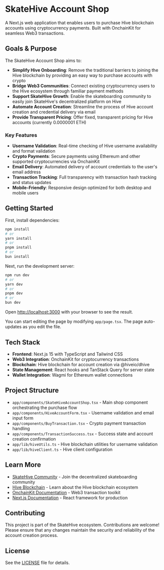 # SkateHive Account Shop

A Next.js web application that enables users to purchase Hive blockchain accounts using cryptocurrency payments. Built with OnchainKit for seamless Web3 transactions.

## Goals & Purpose

The SkateHive Account Shop aims to:

- **Simplify Hive Onboarding**: Remove the traditional barriers to joining the Hive blockchain by providing an easy way to purchase accounts with crypto
- **Bridge Web3 Communities**: Connect existing cryptocurrency users to the Hive ecosystem through familiar payment methods
- **Support SkateHive Growth**: Enable the skateboarding community to easily join SkateHive's decentralized platform on Hive
- **Automate Account Creation**: Streamline the process of Hive account creation and credential delivery via email
- **Provide Transparent Pricing**: Offer fixed, transparent pricing for Hive accounts (currently 0.0000001 ETH)

### Key Features

- **Username Validation**: Real-time checking of Hive username availability and format validation
- **Crypto Payments**: Secure payments using Ethereum and other supported cryptocurrencies via OnchainKit
- **Email Delivery**: Automated delivery of account credentials to the user's email address
- **Transaction Tracking**: Full transparency with transaction hash tracking and status updates
- **Mobile-Friendly**: Responsive design optimized for both desktop and mobile users

## Getting Started

First, install dependencies:

```bash
npm install
# or
yarn install
# or
pnpm install
# or
bun install
```

Next, run the development server:

```bash
npm run dev
# or
yarn dev
# or
pnpm dev
# or
bun dev
```

Open [http://localhost:3000](http://localhost:3000) with your browser to see the result.

You can start editing the page by modifying `app/page.tsx`. The page auto-updates as you edit the file.

## Tech Stack

- **Frontend**: Next.js 15 with TypeScript and Tailwind CSS
- **Web3 Integration**: OnchainKit for cryptocurrency transactions
- **Blockchain**: Hive blockchain for account creation via @hiveio/dhive
- **State Management**: React hooks and TanStack Query for server state
- **Wallet Integration**: Wagmi for Ethereum wallet connections

## Project Structure

- `app/components/SkateHiveAccountShop.tsx` - Main shop component orchestrating the purchase flow
- `app/components/HiveAccountForm.tsx` - Username validation and email input form
- `app/components/BuyTransaction.tsx` - Crypto payment transaction handling
- `app/components/TransactionSuccess.tsx` - Success state and account creation confirmation
- `app/lib/hiveUtils.ts` - Hive blockchain utilities for username validation
- `app/lib/hiveClient.ts` - Hive client configuration

## Learn More

- [SkateHive Community](https://skatehive.app) - Join the decentralized skateboarding community
- [Hive Blockchain](https://hive.io) - Learn about the Hive blockchain ecosystem
- [OnchainKit Documentation](https://onchainkit.xyz/getting-started) - Web3 transaction toolkit
- [Next.js Documentation](https://nextjs.org/docs) - React framework for production

## Contributing

This project is part of the SkateHive ecosystem. Contributions are welcome! Please ensure that any changes maintain the security and reliability of the account creation process.

## License

See the [LICENSE](LICENSE) file for details.
